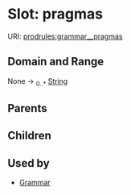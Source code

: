
# Slot: pragmas




URI: [prodrules:grammar__pragmas](https://w3id.org/linkml/schemagrammar/prodrules/grammar__pragmas)


## Domain and Range

None &#8594;  <sub>0..\*</sub> [String](types/String.md)

## Parents


## Children


## Used by

 * [Grammar](Grammar.md)
